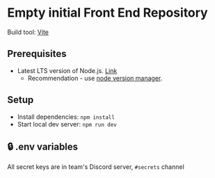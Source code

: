# Empty initial Front End Repository

Build tool: [Vite](https://vite.dev/)

## Prerequisites
- Latest LTS version of Node.js. [Link](https://nodejs.org/en/download)
    - Recommendation - use [node version manager](https://github.com/coreybutler/nvm-windows).

## Setup
- Install dependencies: `npm install`
- Start local dev server: `npm run dev`

## **🔒 .env variables**

All secret keys are in team's Discord server, `#secrets` channel